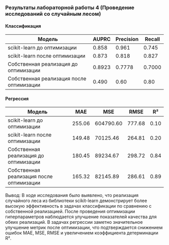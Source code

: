 ### Результаты лабораторной работы 4 (Проведение исследований со случайным лесом)

#### Классификация

| Модель                      | AUPRC |  Precision | Recall |
|-----------------------------|-------|-----------|--------|
| scikit-learn до оптимизации | 0.858 | 0.961     | 0.745  |
| scikit-learn после оптимизации | 0.873 |0.818   | 0.827
| Собственная реализация до оптимизации | 0.8923 | 0.7778     | 0.7000  |
| Собственная реализация после оптимизации | 0.490 | 0.60      | 0.80   |

#### Регрессия

| Модель                      | MAE     | MSE        | RMSE     | R²       |
|-----------------------------|---------|------------|----------|----------|
| scikit-learn до оптимизации | 255.06| 604790.60 | 777.68 | 0.10 |
| scikit-learn после оптимизации | 149.48| 70125.46 | 264.81 | 0.20 |
| Собственная реализация до оптимизации | 180.45 | 89234.67 | 298.72 | 0.84 |
| Собственная реализация после оптимизации | 165.32| 82145.89| 286.61 | 0.89 |

Вывод:
В ходе исследования было выявлено, что реализация случайного леса из библиотеки scikit-learn демонстрирует более высокую эффективность в задачах классификации по сравнению с собственной реализацией. После проведения оптимизации гиперпараметров наблюдается улучшение показателей качества для обеих реализаций. В задачах регрессии заметно значительное улучшение метрик после оптимизации, что подтверждается снижением ошибок MAE, MSE, RMSE и увеличением коэффициента детерминации R².
